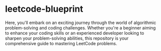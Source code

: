 # leetcode-blueprint
Here, you'll embark on an exciting journey through the world of algorithmic problem-solving and coding challenges. Whether you're a beginner aiming to enhance your coding skills or an experienced developer looking to sharpen your problem-solving abilities, this repository is your comprehensive guide to mastering LeetCode problems.
